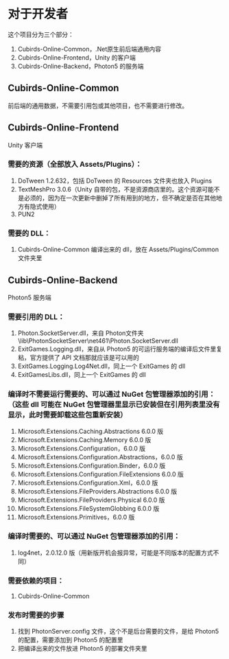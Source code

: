 # 对于开发者
这个项目分为三个部分：
1. Cubirds-Online-Common，.Net原生前后端通用内容
2. Cubirds-Online-Frontend，Unity 的客户端
3. Cubirds-Online-Backend，Photon5 的服务端

## Cubirds-Online-Common
前后端的通用数据，不需要引用包或其他项目，也不需要进行修改。

## Cubirds-Online-Frontend
Unity 客户端

### 需要的资源（全部放入 Assets/Plugins）：
1. DoTween 1.2.632，包括 DoTween 的 Resources 文件夹也放入 Plugins
2. TextMeshPro 3.0.6（Unity 自带的包，不是资源商店里的。这个资源可能不是必须的，因为在一次更新中删掉了所有用到的地方，但不确定是否在其他地方有隐式使用）
3. PUN2

### 需要的 DLL：
1. Cubirds-Online-Common 编译出来的 dll，放在 Assets/Plugins/Common 文件夹里

## Cubirds-Online-Backend
Photon5 服务端

### 需要引用的 DLL：
1. Photon.SocketServer.dll，来自 Photon文件夹\lib\PhotonSocketServer\net461\Photon.SocketServer.dll
2. ExitGames.Logging.dll，来自从 Photon5 的可运行服务端的编译后文件里复粘，官方提供了 API 文档那就应该是可以用的
3. ExitGames.Logging.Log4Net.dll，同上一个 ExitGames 的 dll
4. ExitGamesLibs.dll，同上一个 ExitGames 的 dll

### 编译时不需要运行需要的、可以通过 NuGet 包管理器添加的引用：<br/>（这些 dll 可能在 NuGet 包管理器里显示已安装但在引用列表里没有显示，此时需要卸载这些包重新安装）
1. Microsoft.Extensions.Caching.Abstractions 6.0.0 版
2. Microsoft.Extensions.Caching.Memory 6.0.0 版
3. Microsoft.Extensions.Configuration，6.0.0 版
4. Microsoft.Extensions.Configuration.Abstractions，6.0.0 版
5. Microsoft.Extensions.Configuration.Binder，6.0.0 版
6. Microsoft.Extensions.Configuration.FileExtensions 6.0.0 版
7. Microsoft.Extensions.Configuration.Xml，6.0.0 版
8. Microsoft.Extensions.FileProviders.Abstractions 6.0.0 版
9. Microsoft.Extensions.FileProviders.Physical 6.0.0 版
10. Microsoft.Extensions.FileSystemGlobbing 6.0.0 版
11. Microsoft.Extensions.Primitives，6.0.0 版

### 编译时需要的、可以通过 NuGet 包管理器添加的引用：
1. log4net，2.0.12.0 版（用新版开机会报异常，可能是不同版本的配置方式不同）

### 需要依赖的项目：
1. Cubirds-Online-Common

### 发布时需要的步骤
1. 找到 PhotonServer.config 文件，这个不是后台需要的文件，是给 Photon5 的配置，需要添加到 Photon5 的配置里
2. 把编译出来的文件放进 Photon5 的部署文件夹里
